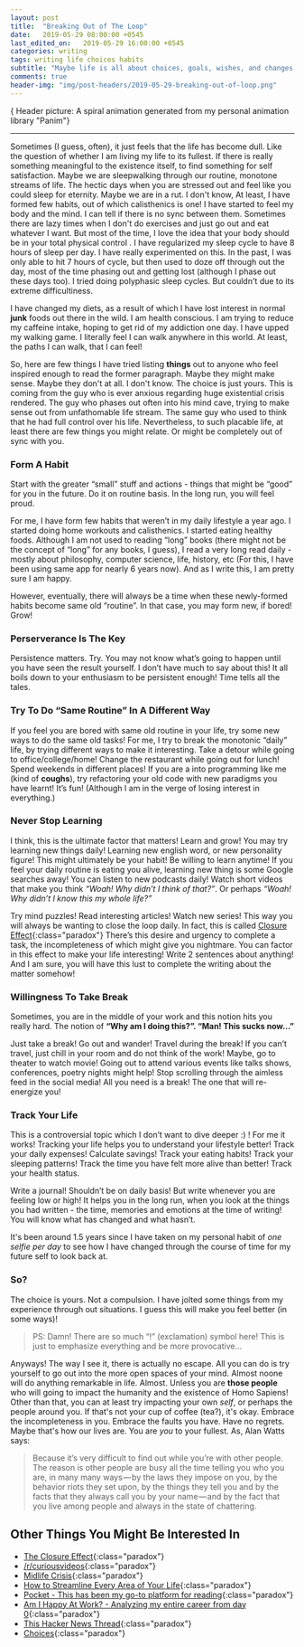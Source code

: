 ```yaml
---
layout: post
title:  "Breaking Out of The Loop"
date:   2019-05-29 08:00:00 +0545
last_edited_on:   2019-05-29 16:00:00 +0545
categories: writing
tags: writing life choices habits
subtitle: "Maybe life is all about choices, goals, wishes, and changes."
comments: true
header-img: "img/post-headers/2019-05-29-breaking-out-of-loop.png"
---
```


{ Header picture: A spiral animation generated from my personal animation library "Panim"}
<hr/>

Sometimes (I guess, often), it just feels that the life has become dull. Like the question of whether I am living my life 
to its fullest. If there is really something meaningful to the existence itself, 
to find something for self satisfaction. Maybe we are sleepwalking through 
our routine, monotone streams of life. The hectic days when you are stressed out and feel like you could sleep for eternity.
Maybe we are in a rut. I don't know, At least, I have formed few habits, out of which calisthenics is one! 
I have started to feel my body and the mind. I can tell if there is no sync between them. Sometimes there are lazy times when I don't do 
exercises and just go out and eat whatever I want. But most of the time, I love the idea that your body should be in your total physical 
control .
I have regularized my sleep cycle to have 8 hours of sleep per day. I have really experimented on this. In the past, I was only able to hit 
7 hours of cycle, but then used to doze off through out the day, most of the time phasing out and getting lost (although I phase out these days too).
I tried doing polyphasic sleep cycles. But couldn't due to its extreme difficultiness.

I have changed my diets, as a result of which I have lost interest in normal **junk** foods out there in the wild. I am health conscious. 
I am trying to reduce my caffeine intake, hoping to get rid of my addiction one day. I have upped my walking game. I literally feel 
I can walk anywhere in this world. At least, the paths I can walk, that I can feel!



So, here are few things I have tried listing **things** out to anyone who feel inspired enough to read the former paragraph.
Maybe they might make sense. Maybe they don't at all. I don't know. The choice is just yours. This is coming from the guy who is ever 
anxious regarding huge existential crisis rendered. 
The guy who phases out often into his mind cave, trying to make sense out from unfathomable life
stream. The same guy who used to think that he had full control over his life. Nevertheless, to such placable life, at least there are
few things you might relate. Or might be completely out of sync with you. 

### Form A Habit
Start with the greater “small” stuff and actions - things that might be “good” for you in the future. Do it on routine basis. In the long run, 
you will feel proud.

For me, I have form few habits that weren’t in my daily lifestyle a year ago. I started doing home workouts and calisthenics. 
I started eating healthy foods. 
Although I am not used to reading “long” books (there might not be the concept of “long” for any books, I guess), I read a very long read 
daily - mostly about philosophy, computer science, life, history, etc (For this, I have been using same app for nearly 6 years now). 
And as I write this, I am pretty sure I am happy.

However, eventually, there will always be a time when these newly-formed habits become same old “routine”. 
In that case, you may form new, if bored! Grow!

### Perserverance Is The Key
Persistence matters. Try. You may not know what’s going to happen until you have seen the result yourself. 
I don’t have much to say about this! It all boils down to your enthusiasm to be persistent enough! 
Time tells all the tales.

### Try To Do “Same Routine” In A Different Way
If you feel you are bored with same old routine in your life, try some new ways to do the same old tasks! 
For me, I try to break the monotonic “daily” life, by trying different ways to make it interesting. 
Take a detour while going to office/college/home! 
Change the restaurant while going out for lunch! 
Spend weekends in different places! 
If you are a into programming like me (kind of **coughs**), try refactoring your old code with new paradigms you have learnt! It’s fun!
(Although I am in the verge of losing interest in everything.)


### Never Stop Learning
I think, this is the ultimate factor that matters! 
Learn and grow! 
You may try learning new things daily! 
Learning new english word, or new personality figure! 
This might ultimately be your habit! Be willing to learn anytime! 
If you feel your daily routine is eating you alive, learning new thing is some Google searches away! 
You can listen to new podcasts daily! Watch short videos that make you think 
*“Woah! Why didn’t I think of that?”*. Or perhaps *“Woah! Why didn’t I know this my whole life?”*


Try mind puzzles! 
Read interesting articles! Watch new series! 
This way you will always be wanting to close the loop daily. 
In fact, this is called [Closure Effect](https://en.wikipedia.org/wiki/Closure_(psychology)){:class="paradox"}
There’s this desire and urgency to complete a task, the incompleteness of which might give you nightmare. 
You can factor in this effect to make your life interesting! 
Write 2 sentences about anything! And I am sure, you will have this lust to complete the writing about the matter somehow!

### Willingness To Take Break
Sometimes, you are in the middle of your work and this notion hits you really hard. 
The notion of **“Why am I doing this?”. “Man! This sucks now…”**

Just take a break! 
Go out and wander! 
Travel during the break! 
If you can’t travel, just chill in your room and do not think of the work! 
Maybe, go to theater to watch movie! 
Going out to attend various events like talks shows, conferences, poetry nights might help! 
Stop scrolling through the aimless feed in the social media! All you need is a break! The one that will re-energize you!


### Track Your Life
This is a controversial topic which I don’t want to dive deeper :) ! 
For me it works! Tracking your life helps you to understand your lifestyle better! Track your daily expenses! 
Calculate savings! Track your eating habits! Track your sleeping patterns! 
Track the time you have felt more alive than better! Track your health status.

Write a journal! Shouldn’t be on daily basis! 
But write whenever you are feeling low or high! 
It helps you in the long run, when you look at the things you had written - the time, memories and emotions at the time of writing! 
You will know what has changed and what hasn’t.

It's been around 1.5 years since I have taken on my personal habit of *one selfie per day* to see how I have changed through the course of time 
for my future self to look back at.

### So?
The choice is yours. Not a compulsion. I have jolted some things from my experience through out situations.
I guess this will make you feel better (in some ways)!
> PS: Damn! There are so much “!” (exclamation) symbol here! This is just to emphasize everything and be more provocative…


Anyways! The way I see it, there is actually no escape. All you can do is try yourself to go out into the more open spaces of your mind.
Almost noone will do anything remarkable in life. Almost. 
Unless you are **those people** who will going to impact the humanity and the existence of 
Homo Sapiens! Other than that, you can at least try impacting your own *self*, or perhaps the people around you. 
If that's not your cup of coffee (tea?), it's okay. Embrace the incompleteness in you. Embrace the faults you have. Have no regrets.
Maybe that's how our lives are. You are *you* to your fullest. As, Alan Watts says:
> Because it’s very difficult to find out while you’re with other people. The reason is other people are busy all the time telling you who you are, in many many ways — by the laws they impose on you, by the behavior riots they set upon, by the things they tell you and by the facts that they always call you by your name — and by the fact that you live among people and always in the state of chattering.


## Other Things You Might Be Interested In
- [The Closure Effect](https://www.youtube.com/watch?v=E-F1U4bV2m8){:class="paradox"}
- [/r/curiousvideos](https://www.reddit.com/r/curiousvideos/){:class="paradox"}
- [Midlife Crisis](https://aeon.co/ideas/how-schopenhauers-thought-can-illuminate-a-midlife-crisis){:class="paradox"}
- [How to Streamline Every Area of Your Life](https://getpocket.com/explore/item/how-to-streamline-every-area-of-your-life){:class="paradox"}
- [Pocket - This has been my go-to platform for reading](https://app.getpocket.com/){:class="paradox"}
- [Am I Happy At Work? - Analyzing my entire career from day 0](https://www.trackinghappiness.com/happy-at-work/){:class="paradox"}
- [This Hacker News Thread](https://news.ycombinator.com/item?id=18003651){:class="paradox"}
- [Choices](http://www.nishanpantha.com.np/writing/choices.html){:class="paradox"}
